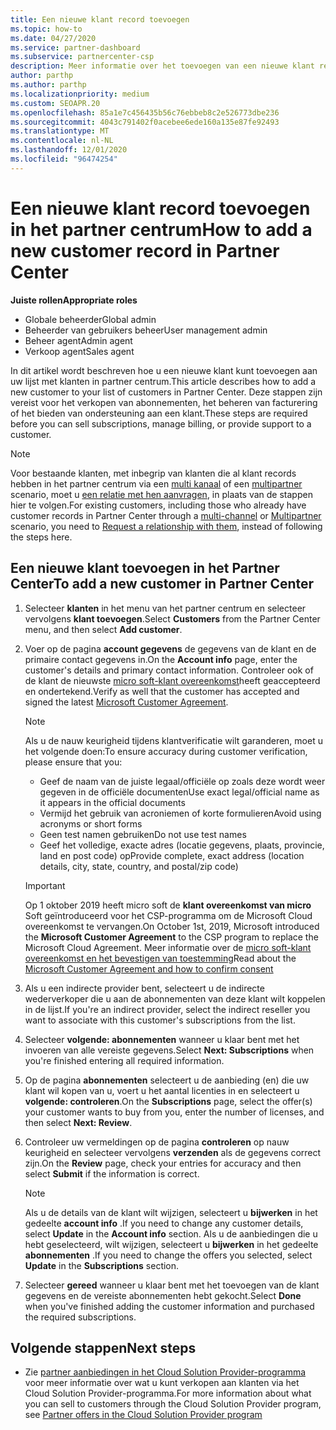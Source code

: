 ```yaml
---
title: Een nieuwe klant record toevoegen
ms.topic: how-to
ms.date: 04/27/2020
ms.service: partner-dashboard
ms.subservice: partnercenter-csp
description: Meer informatie over het toevoegen van een nieuwe klant record in Partner Center. Vervolgens kunt u de abonnementen van klanten verkopen, facturering beheren of klanten ondersteuning bieden.
author: parthp
ms.author: parthp
ms.localizationpriority: medium
ms.custom: SEOAPR.20
ms.openlocfilehash: 85a1e7c456435b56c76ebbeb8c2e526773dbe236
ms.sourcegitcommit: 4043c791402f0acebee6ede160a135e87fe92493
ms.translationtype: MT
ms.contentlocale: nl-NL
ms.lasthandoff: 12/01/2020
ms.locfileid: "96474254"
---
```

# <a name="how-to-add-a-new-customer-record-in-partner-center"></a><span data-ttu-id="b0d96-104">Een nieuwe klant record toevoegen in het partner centrum</span><span class="sxs-lookup"><span data-stu-id="b0d96-104">How to add a new customer record in Partner Center</span></span>


<span data-ttu-id="b0d96-105">**Juiste rollen**</span><span class="sxs-lookup"><span data-stu-id="b0d96-105">**Appropriate roles**</span></span>

- <span data-ttu-id="b0d96-106">Globale beheerder</span><span class="sxs-lookup"><span data-stu-id="b0d96-106">Global admin</span></span>
- <span data-ttu-id="b0d96-107">Beheerder van gebruikers beheer</span><span class="sxs-lookup"><span data-stu-id="b0d96-107">User management admin</span></span>
- <span data-ttu-id="b0d96-108">Beheer agent</span><span class="sxs-lookup"><span data-stu-id="b0d96-108">Admin agent</span></span>
- <span data-ttu-id="b0d96-109">Verkoop agent</span><span class="sxs-lookup"><span data-stu-id="b0d96-109">Sales agent</span></span>

<span data-ttu-id="b0d96-110">In dit artikel wordt beschreven hoe u een nieuwe klant kunt toevoegen aan uw lijst met klanten in partner centrum.</span><span class="sxs-lookup"><span data-stu-id="b0d96-110">This article describes how to add a new customer to your list of customers in Partner Center.</span></span> <span data-ttu-id="b0d96-111">Deze stappen zijn vereist voor het verkopen van abonnementen, het beheren van facturering of het bieden van ondersteuning aan een klant.</span><span class="sxs-lookup"><span data-stu-id="b0d96-111">These steps are required before you can sell subscriptions, manage billing, or provide support to a customer.</span></span>

>[!NOTE]
><span data-ttu-id="b0d96-112">Voor bestaande klanten, met inbegrip van klanten die al klant records hebben in het partner centrum via een [multi kanaal](multichannel.md) of een [multipartner](multipartner.md) scenario, moet u [een relatie met hen aanvragen](request-a-relationship-with-a-customer.md), in plaats van de stappen hier te volgen.</span><span class="sxs-lookup"><span data-stu-id="b0d96-112">For existing customers, including those who already have customer records in Partner Center through a [multi-channel](multichannel.md) or [Multipartner](multipartner.md) scenario, you need to [Request a relationship with them](request-a-relationship-with-a-customer.md), instead of following the steps here.</span></span>

## <a name="to-add-a-new-customer-in-partner-center"></a><span data-ttu-id="b0d96-113">Een nieuwe klant toevoegen in het Partner Center</span><span class="sxs-lookup"><span data-stu-id="b0d96-113">To add a new customer in Partner Center</span></span>

1. <span data-ttu-id="b0d96-114">Selecteer **klanten** in het menu van het partner centrum en selecteer vervolgens **klant toevoegen**.</span><span class="sxs-lookup"><span data-stu-id="b0d96-114">Select **Customers** from the Partner Center menu, and then select **Add customer**.</span></span>

2. <span data-ttu-id="b0d96-115">Voer op de pagina **account gegevens** de gegevens van de klant en de primaire contact gegevens in.</span><span class="sxs-lookup"><span data-stu-id="b0d96-115">On the **Account info** page, enter the customer's details and primary contact information.</span></span> <span data-ttu-id="b0d96-116">Controleer ook of de klant de nieuwste [micro soft-klant overeenkomst](agreements.md)heeft geaccepteerd en ondertekend.</span><span class="sxs-lookup"><span data-stu-id="b0d96-116">Verify as well that the customer has accepted and signed the latest [Microsoft Customer Agreement](agreements.md).</span></span>

   >[!NOTE]
   >
   ><span data-ttu-id="b0d96-117">Als u de nauw keurigheid tijdens klantverificatie wilt garanderen, moet u het volgende doen:</span><span class="sxs-lookup"><span data-stu-id="b0d96-117">To ensure accuracy during customer verification, please ensure that you:</span></span>
   >
   >- <span data-ttu-id="b0d96-118">Geef de naam van de juiste legaal/officiële op zoals deze wordt weer gegeven in de officiële documenten</span><span class="sxs-lookup"><span data-stu-id="b0d96-118">Use exact legal/official name as it appears in the official documents</span></span>
   >- <span data-ttu-id="b0d96-119">Vermijd het gebruik van acroniemen of korte formulieren</span><span class="sxs-lookup"><span data-stu-id="b0d96-119">Avoid using acronyms or short forms</span></span>
   >- <span data-ttu-id="b0d96-120">Geen test namen gebruiken</span><span class="sxs-lookup"><span data-stu-id="b0d96-120">Do not use test names</span></span>
   >- <span data-ttu-id="b0d96-121">Geef het volledige, exacte adres (locatie gegevens, plaats, provincie, land en post code) op</span><span class="sxs-lookup"><span data-stu-id="b0d96-121">Provide complete, exact address (location details, city, state, country, and postal/zip code)</span></span>

   >[!IMPORTANT]
   > <span data-ttu-id="b0d96-122">Op 1 oktober 2019 heeft micro soft de **klant overeenkomst van micro** Soft geïntroduceerd voor het CSP-programma om de Microsoft Cloud overeenkomst te vervangen.</span><span class="sxs-lookup"><span data-stu-id="b0d96-122">On October 1st, 2019, Microsoft introduced the **Microsoft Customer Agreement** to the CSP program to replace the Microsoft Cloud Agreement.</span></span> <span data-ttu-id="b0d96-123">Meer informatie over de [micro soft-klant overeenkomst en het bevestigen van toestemming](confirm-customer-agreement.md)</span><span class="sxs-lookup"><span data-stu-id="b0d96-123">Read about the [Microsoft Customer Agreement and how to confirm consent](confirm-customer-agreement.md)</span></span>
  
3. <span data-ttu-id="b0d96-124">Als u een indirecte provider bent, selecteert u de indirecte wederverkoper die u aan de abonnementen van deze klant wilt koppelen in de lijst.</span><span class="sxs-lookup"><span data-stu-id="b0d96-124">If you're an indirect provider, select the indirect reseller you want to associate with this customer's subscriptions from the list.</span></span>

4. <span data-ttu-id="b0d96-125">Selecteer **volgende: abonnementen** wanneer u klaar bent met het invoeren van alle vereiste gegevens.</span><span class="sxs-lookup"><span data-stu-id="b0d96-125">Select **Next: Subscriptions** when you're finished entering all required information.</span></span>

5. <span data-ttu-id="b0d96-126">Op de pagina **abonnementen** selecteert u de aanbieding (en) die uw klant wil kopen van u, voert u het aantal licenties in en selecteert u **volgende: controleren**.</span><span class="sxs-lookup"><span data-stu-id="b0d96-126">On the **Subscriptions** page, select the offer(s) your customer wants to buy from you, enter the number of licenses, and then select **Next: Review**.</span></span>

6. <span data-ttu-id="b0d96-127">Controleer uw vermeldingen op de pagina **controleren** op nauw keurigheid en selecteer vervolgens **verzenden** als de gegevens correct zijn.</span><span class="sxs-lookup"><span data-stu-id="b0d96-127">On the **Review** page, check your entries for accuracy and then select **Submit** if the information is correct.</span></span>

   >[!NOTE]
   ><span data-ttu-id="b0d96-128">Als u de details van de klant wilt wijzigen, selecteert u **bijwerken** in het gedeelte **account info** .</span><span class="sxs-lookup"><span data-stu-id="b0d96-128">If you need to change any customer details, select **Update** in the **Account info** section.</span></span> <span data-ttu-id="b0d96-129">Als u de aanbiedingen die u hebt geselecteerd, wilt wijzigen, selecteert u **bijwerken** in het gedeelte **abonnementen** .</span><span class="sxs-lookup"><span data-stu-id="b0d96-129">If you need to change the offers you selected, select **Update** in the **Subscriptions** section.</span></span>

7. <span data-ttu-id="b0d96-130">Selecteer **gereed** wanneer u klaar bent met het toevoegen van de klant gegevens en de vereiste abonnementen hebt gekocht.</span><span class="sxs-lookup"><span data-stu-id="b0d96-130">Select **Done** when you've finished adding the customer information and purchased the required subscriptions.</span></span>

## <a name="next-steps"></a><span data-ttu-id="b0d96-131">Volgende stappen</span><span class="sxs-lookup"><span data-stu-id="b0d96-131">Next steps</span></span>

- <span data-ttu-id="b0d96-132">Zie [partner aanbiedingen in het Cloud Solution Provider-programma](csp-offers.md) voor meer informatie over wat u kunt verkopen aan klanten via het Cloud Solution Provider-programma.</span><span class="sxs-lookup"><span data-stu-id="b0d96-132">For more information about what you can sell to customers through the Cloud Solution Provider program, see [Partner offers in the Cloud Solution Provider program](csp-offers.md)</span></span>

